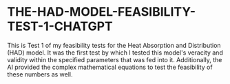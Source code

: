 # THE-HAD-MODEL-FEASIBILITY-TEST-1-CHATGPT
This is Test 1 of my feasibility tests for the Heat Absorption and Distribution (HAD) model. It was the first test by which I tested this model's veracity and validity within the specified parameters that was fed into it. Additionally, the AI provided the complex mathematical equations to test the feasibility of these numbers as well.
